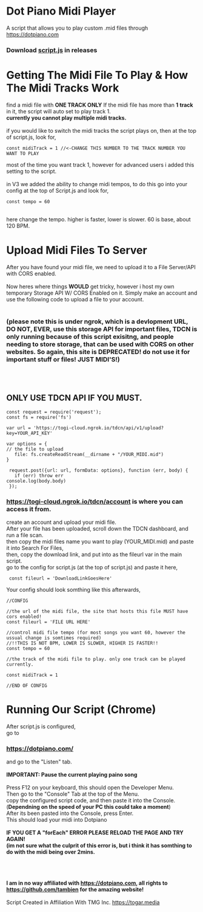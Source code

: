 # Dot Piano Midi Player
A script that allows you to play custom .mid files through https://dotpiano.com

### Download <a href="https://github.com/TOG11/DotPianoMidiPlayer/releases/tag/V3.0.0">script.js<a> in releases

# Getting The Midi File To Play & How The Midi Tracks Work
find a midi file with **ONE TRACK ONLY** If the midi file has more than **1** **track** in it, the script will auto set to play track 1. <br>
**currently you cannot play multiple midi tracks.** <br><br>
if you would like to switch the midi tracks the script plays on, then at the top of script.js, look for, 
```node 
const midiTrack = 1 //<-CHANGE THIS NUMBER TO THE TRACK NUMBER YOU WANT TO PLAY 
```
most of the time you want track 1, however for advanced users i added this setting to the script. <br>
<br> in V3 we added the ability to change midi tempos, to do this go into your config at the top of Script.js and look for,
 ```node
 const tempo = 60
 ``` 
 <br> here change the tempo. higher is faster, lower is slower. 60 is base, about 120 BPM.
                            

# Upload Midi Files To Server                                
 After you have found your midi file, we need to upload it to a File Server/API with CORS enabled.
                               <br><br>
Now heres where things **WOULD** get tricky, however i host my own temporary Storage API W/ CORS Enabled on it. Simply make an account and use the following code to upload a file to your account.<br><br><h3><b>(please note this is under ngrok, which is a devlopment URL, DO NOT, EVER, use this storage API for important files, TDCN is only running because of this script exisitng, and people needing to store storage, that can be used with CORS on other websites. So again, this site is DEPRECATED! do not use it for important stuff or files! JUST MIDI'S!)</h3></b><br>
<br><h2><b>ONLY USE TDCN API IF YOU MUST.</b></h2>
 ```node
 const request = require('request');
const fs = require('fs')

var url = 'https://togi-cloud.ngrok.io/tdcn/api/v1/upload?key=YOUR_API_KEY'

var options = {
 // the file to upload
    file: fs.createReadStream(__dirname + "/YOUR_MIDI.mid")
}

  request.post({url: url, formData: options}, function (err, body) {
    if (err) throw err
console.log(body.body)
  });
 ```
### https://togi-cloud.ngrok.io/tdcn/account is where you can access it from.                               
create an account and upload your midi file.
<br>
After your file has been uploaded, scroll down the TDCN dashboard, and run a file scan. <br> 
 then copy the midi files name you want to play (YOUR_MIDI.mid) and paste it into Search For Files, <br> then, copy the download link, and put into as the fileurl var in the main script.<br>
 go to the config for script.js (at the top of script.js) and paste it here,
 ```node
  const fileurl = 'DownloadLinkGoesHere'
  ```
  
  Your config should look somthing like this afterwards, 
  ```node
//CONFIG

//the url of the midi file, the site that hosts this file MUST have cors enabled!
const fileurl = 'FILE URL HERE'

//control midi file tempo (for most songs you want 60, however the ussual change is somtimes required) 
//!!THIS IS NOT BPM, LOWER IS SLOWER, HIGHER IS FASTER!!
const tempo = 60

//the track of the midi file to play. only one track can be played currently.

const midiTrack = 1

//END OF CONFIG
  
  ```
 # Running Our Script (Chrome)                             
   After script.js is configured,<br> go to 
  ### https://dotpiano.com/
  and go to the "Listen" tab.
  <br>
  <br>
  **IMPORTANT: Pause the current playing paino song** <br><br>
  Press F12 on your keyboard, this should open the Developer Menu. 
  <br> Then go to the "Console" Tab at the top of the Menu. <br>
  copy the configured script code, and then paste it into the Console. (**Dependning on the speed of your PC this could take a moment**) <br>
  After its been pasted into the Console, press Enter. <br>
  This should load your midi into Dotpiano <br>
  <br>
  **IF YOU GET A "forEach" ERROR PLEASE RELOAD THE  PAGE AND TRY AGAIN! <br> (im not sure what the culprit of this error is, but i think it has somthing to do with the midi being over 2mins.**

  <br> <br> <br>
  **I am in no way affiliated with https://dotpiano.com, all rights to https://github.com/tambien for the amazing website!**
  <br>
  <br>
Script Created in Affiliation With TMG Inc. https://togar.media                         
